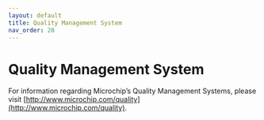 ```yaml
---
layout: default
title: Quality Management System
nav_order: 20
---
```


# Quality Management System

For information regarding Microchip’s Quality Management Systems, please visit [http://www.microchip.com/quality](http://www.microchip.com/quality).


